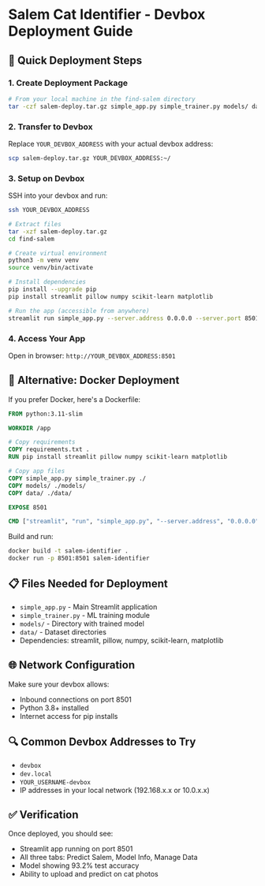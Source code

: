 # Salem Cat Identifier - Devbox Deployment Guide

## 🚀 Quick Deployment Steps

### 1. Create Deployment Package
```bash
# From your local machine in the find-salem directory
tar -czf salem-deploy.tar.gz simple_app.py simple_trainer.py models/ data/ README.md
```

### 2. Transfer to Devbox
Replace `YOUR_DEVBOX_ADDRESS` with your actual devbox address:
```bash
scp salem-deploy.tar.gz YOUR_DEVBOX_ADDRESS:~/
```

### 3. Setup on Devbox
SSH into your devbox and run:
```bash
ssh YOUR_DEVBOX_ADDRESS

# Extract files
tar -xzf salem-deploy.tar.gz
cd find-salem

# Create virtual environment
python3 -m venv venv
source venv/bin/activate

# Install dependencies
pip install --upgrade pip
pip install streamlit pillow numpy scikit-learn matplotlib

# Run the app (accessible from anywhere)
streamlit run simple_app.py --server.address 0.0.0.0 --server.port 8501
```

### 4. Access Your App
Open in browser: `http://YOUR_DEVBOX_ADDRESS:8501`

## 🔧 Alternative: Docker Deployment

If you prefer Docker, here's a Dockerfile:

```dockerfile
FROM python:3.11-slim

WORKDIR /app

# Copy requirements
COPY requirements.txt .
RUN pip install streamlit pillow numpy scikit-learn matplotlib

# Copy app files
COPY simple_app.py simple_trainer.py ./
COPY models/ ./models/
COPY data/ ./data/

EXPOSE 8501

CMD ["streamlit", "run", "simple_app.py", "--server.address", "0.0.0.0", "--server.port", "8501"]
```

Build and run:
```bash
docker build -t salem-identifier .
docker run -p 8501:8501 salem-identifier
```

## 📋 Files Needed for Deployment

- `simple_app.py` - Main Streamlit application
- `simple_trainer.py` - ML training module  
- `models/` - Directory with trained model
- `data/` - Dataset directories
- Dependencies: streamlit, pillow, numpy, scikit-learn, matplotlib

## 🌐 Network Configuration

Make sure your devbox allows:
- Inbound connections on port 8501
- Python 3.8+ installed
- Internet access for pip installs

## 🔍 Common Devbox Addresses to Try

- `devbox`
- `dev.local` 
- `YOUR_USERNAME-devbox`
- IP addresses in your local network (192.168.x.x or 10.0.x.x)

## ✅ Verification

Once deployed, you should see:
- Streamlit app running on port 8501
- All three tabs: Predict Salem, Model Info, Manage Data
- Model showing 93.2% test accuracy
- Ability to upload and predict on cat photos
